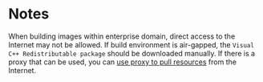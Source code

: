 # Notes

When building images within enterprise domain, direct access to the Internet may not be allowed. If build environment is air-gapped, the `Visual C++ Redistributable package` should be downloaded manually.
If there is a proxy that can be used, you can [use proxy to pull resources](../pull-resources-via-proxy/README.md) from the Internet.